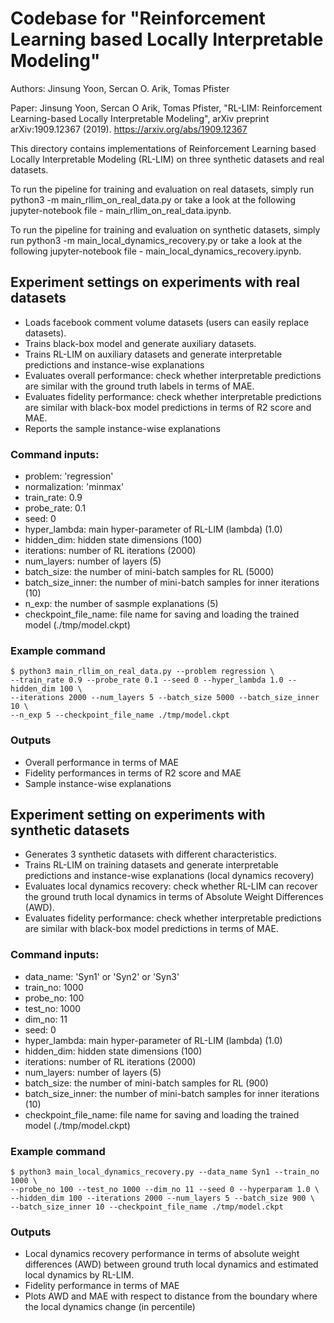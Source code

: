 # Codebase for "Reinforcement Learning based Locally Interpretable Modeling"

Authors: Jinsung Yoon, Sercan O. Arik, Tomas Pfister

Paper: Jinsung Yoon, Sercan O Arik, Tomas Pfister, "RL-LIM: Reinforcement
Learning-based Locally Interpretable Modeling", arXiv preprint arXiv:1909.12367
(2019). https://arxiv.org/abs/1909.12367

This directory contains implementations of Reinforcement Learning based Locally
Interpretable Modeling (RL-LIM) on three synthetic datasets and real datasets.

To run the pipeline for training and evaluation on real datasets, simply run
python3 -m main_rllim_on_real_data.py or take a look at the following
jupyter-notebook file - main_rllim_on_real_data.ipynb.

To run the pipeline for training and evaluation on synthetic datasets, simply
run python3 -m main_local_dynamics_recovery.py or take a look at the following
jupyter-notebook file - main_local_dynamics_recovery.ipynb.

## Experiment settings on experiments with real datasets

-   Loads facebook comment volume datasets (users can easily replace datasets).
-   Trains black-box model and generate auxiliary datasets.
-   Trains RL-LIM on auxiliary datasets and generate interpretable predictions
    and instance-wise explanations
-   Evaluates overall performance: check whether interpretable predictions are
    similar with the ground truth labels in terms of MAE.
-   Evaluates fidelity performance: check whether interpretable predictions are
    similar with black-box model predictions in terms of R2 score and MAE.
-   Reports the sample instance-wise explanations

### Command inputs:

-   problem: 'regression'
-   normalization: 'minmax'
-   train_rate: 0.9
-   probe_rate: 0.1
-   seed: 0
-   hyper_lambda: main hyper-parameter of RL-LIM (lambda) (1.0)
-   hidden_dim: hidden state dimensions (100)
-   iterations: number of RL iterations (2000)
-   num_layers: number of layers (5)
-   batch_size: the number of mini-batch samples for RL (5000)
-   batch_size_inner: the number of mini-batch samples for inner iterations (10)
-   n_exp: the number of sasmple explanations (5)
-   checkpoint_file_name: file name for saving and loading the trained model
    (./tmp/model.ckpt)

### Example command

```shell
$ python3 main_rllim_on_real_data.py --problem regression \
--train_rate 0.9 --probe_rate 0.1 --seed 0 --hyper_lambda 1.0 --hidden_dim 100 \
--iterations 2000 --num_layers 5 --batch_size 5000 --batch_size_inner 10 \
--n_exp 5 --checkpoint_file_name ./tmp/model.ckpt
```

### Outputs

-   Overall performance in terms of MAE
-   Fidelity performances in terms of R2 score and MAE
-   Sample instance-wise explanations

## Experiment setting on experiments with synthetic datasets

-   Generates 3 synthetic datasets with different characteristics.
-   Trains RL-LIM on training datasets and generate interpretable predictions
    and instance-wise explanations (local dynamics recovery)
-   Evaluates local dynamics recovery: check whether RL-LIM can recover the
    ground truth local dynamics in terms of Absolute Weight Differences (AWD).
-   Evaluates fidelity performance: check whether interpretable predictions are
    similar with black-box model predictions in terms of MAE.

### Command inputs:

-   data_name: 'Syn1' or 'Syn2' or 'Syn3'
-   train_no: 1000
-   probe_no: 100
-   test_no: 1000
-   dim_no: 11
-   seed: 0
-   hyper_lambda: main hyper-parameter of RL-LIM (lambda) (1.0)
-   hidden_dim: hidden state dimensions (100)
-   iterations: number of RL iterations (2000)
-   num_layers: number of layers (5)
-   batch_size: the number of mini-batch samples for RL (900)
-   batch_size_inner: the number of mini-batch samples for inner iterations (10)
-   checkpoint_file_name: file name for saving and loading the trained model
    (./tmp/model.ckpt)

### Example command

```shell
$ python3 main_local_dynamics_recovery.py --data_name Syn1 --train_no 1000 \
--probe_no 100 --test_no 1000 --dim_no 11 --seed 0 --hyperparam 1.0 \
--hidden_dim 100 --iterations 2000 --num_layers 5 --batch_size 900 \
--batch_size_inner 10 --checkpoint_file_name ./tmp/model.ckpt
```

### Outputs

-   Local dynamics recovery performance in terms of absolute weight differences
    (AWD) between ground truth local dynamics and estimated local dynamics by
    RL-LIM.
-   Fidelity performance in terms of MAE
-   Plots AWD and MAE with respect to distance from the boundary where the local
    dynamics change (in percentile)
